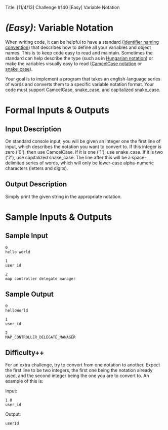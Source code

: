 Title: [11/4/13] Challenge #140 [Easy] Variable Notation

# [](#EasyIcon) *(Easy)*: Variable Notation

When writing code, it can be helpful to have a standard ([Identifier naming convention](http://en.wikipedia.org/wiki/Identifier_naming_convention)) that describes how to define all your variables and object names. This is to keep code easy to read and maintain. Sometimes the standard can help describe the type (such as in [Hungarian notation](http://en.wikipedia.org/wiki/Hungarian_notation)) or make the variables visually easy to read ([CamcelCase notation](http://en.wikipedia.org/wiki/CamelCase) or [snake_case](http://en.wikipedia.org/wiki/Snake_case)).

Your goal is to implement a program that takes an english-language series of words and converts them to a specific variable notation format. Your code must support CamcelCase, snake_case, and capitalized snake_case.

# Formal Inputs & Outputs
## Input Description

On standard console input, you will be given an integer one the first line of input, which describes the notation you want to convert to. If this integer is zero ('0'), then use CamcelCase. If it is one ('1'), use snake_case. If it is two ('2'), use capitalized snake_case. The line after this will be a space-delimited series of words, which will only be lower-case alpha-numeric characters (letters and digits).

## Output Description

Simply print the given string in the appropriate notation.

# Sample Inputs & Outputs
## Sample Input

    0
    hello world

    1
    user id

    2
    map controller delegate manager

## Sample Output

    0
    helloWorld

    1
    user_id

    2
    MAP_CONTROLLER_DELEGATE_MANAGER

## Difficulty++

For an extra challenge, try to convert from one notation to another. Expect the first line to be two integers, the first one being the notation already used, and the second integer being the one you are to convert to. An example of this is:

Input:

    1 0
    user_id

Output:

    userId